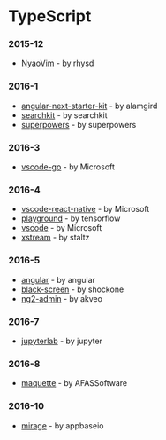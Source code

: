 # TypeScript


### 2015-12
- [NyaoVim](https://github.com/rhysd/NyaoVim) - by rhysd

### 2016-1
- [angular-next-starter-kit](https://github.com/alamgird/angular-next-starter-kit) - by alamgird
- [searchkit](https://github.com/searchkit/searchkit) - by searchkit
- [superpowers](https://github.com/superpowers/superpowers) - by superpowers

### 2016-3
- [vscode-go](https://github.com/Microsoft/vscode-go) - by Microsoft

### 2016-4
- [vscode-react-native](https://github.com/Microsoft/vscode-react-native) - by Microsoft
- [playground](https://github.com/tensorflow/playground) - by tensorflow
- [vscode](https://github.com/Microsoft/vscode) - by Microsoft
- [xstream](https://github.com/staltz/xstream) - by staltz

### 2016-5
- [angular](https://github.com/angular/angular) - by angular
- [black-screen](https://github.com/shockone/black-screen) - by shockone
- [ng2-admin](https://github.com/akveo/ng2-admin) - by akveo

### 2016-7
- [jupyterlab](https://github.com/jupyter/jupyterlab) - by jupyter

### 2016-8
- [maquette](https://github.com/AFASSoftware/maquette) - by AFASSoftware

### 2016-10
- [mirage](https://github.com/appbaseio/mirage) - by appbaseio
